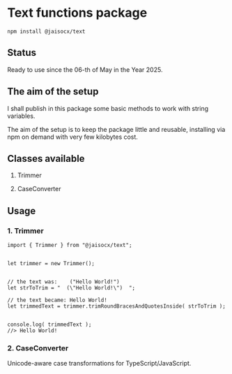 # Text functions package

```
npm install @jaisocx/text
```


## Status
Ready to use since the 06-th of May in the Year 2025.



## The aim of the setup

I shall publish in this package some basic methods to work with string variables.

The aim of the setup is to keep the package little and reusable, installing via npm on demand with very few kilobytes cost.


## Classes available
1. Trimmer

2. CaseConverter

## Usage

### 1. Trimmer

```
import { Trimmer } from "@jaisocx/text";


let trimmer = new Trimmer();


// the text was:    ("Hello World!")
let strToTrim = "  (\"Hello World!\")  ";

// the text became: Hello World!
let trimmedText = trimmer.trimRoundBracesAndQuotesInside( strToTrim );


console.log( trimmedText );
//> Hello World!
```

### 2. CaseConverter


Unicode-aware case transformations for TypeScript/JavaScript.


